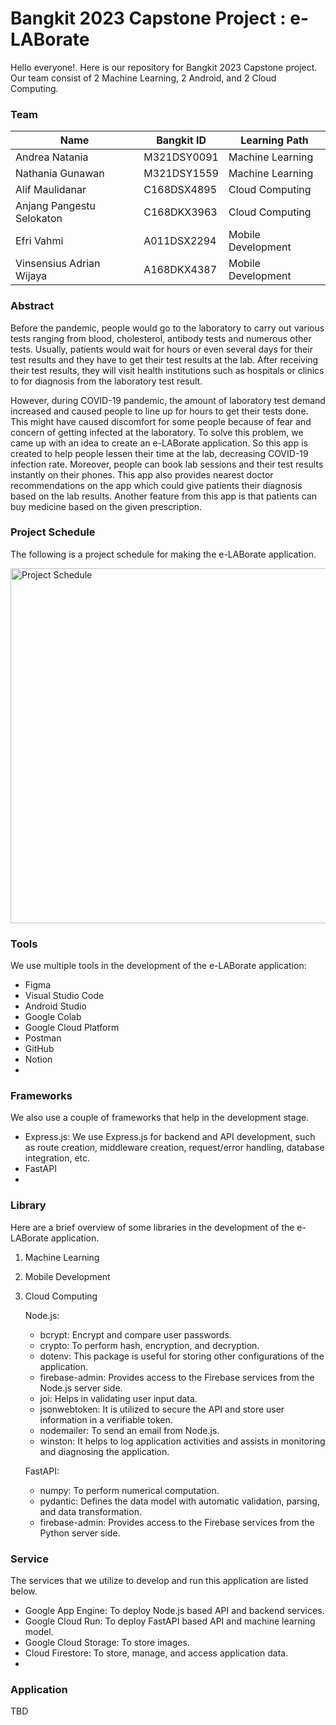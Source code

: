 # Bangkit 2023 Capstone Project : e-LABorate
Hello everyone!. Here is our repository for Bangkit 2023 Capstone project. Our team consist of 2 Machine Learning, 2 Android, and 2 Cloud Computing.

### Team
|            Name           | Bangkit ID  |   Learning Path    |
|---------------------------|-------------|--------------------|
| Andrea Natania            | M321DSY0091 | Machine Learning   |
| Nathania Gunawan          | M321DSY1559 | Machine Learning   |
| Alif Maulidanar           | C168DSX4895 | Cloud Computing    |
| Anjang Pangestu Selokaton | C168DKX3963 | Cloud Computing    |
| Efri Vahmi                | A011DSX2294 | Mobile Development |
| Vinsensius Adrian Wijaya  | A168DKX4387 | Mobile Development |

### Abstract
Before the pandemic, people would go to the laboratory to carry out various tests ranging from blood, cholesterol, antibody tests and numerous other tests. Usually, patients would wait for hours or even several days for their test results and they have to get their test results at the lab. After receiving their test results, they will visit health institutions such as hospitals or clinics to for diagnosis from the laboratory test result. 

However, during COVID-19 pandemic, the amount of laboratory test demand increased and caused people to line up for hours to get their tests done. This might have caused discomfort for some people because of fear and concern of getting infected at the laboratory. To solve this problem, we came up with an idea to create an e-LABorate application. So this app is created to help people lessen their time at the lab, decreasing COVID-19 infection rate. Moreover, people can book lab sessions and their test results instantly on their phones. This app also provides nearest doctor recommendations on the app which could give patients their diagnosis based on the lab results. Another feature from this app is that patients can buy medicine based on the given prescription.

### Project Schedule
The following is a project schedule for making the e-LABorate application.

<img width="568" alt="Project Schedule" src="https://drive.google.com/file/d/1-qkisGzSKxMHhiI57gv3B4wanRPwxLQ_/view?usp=sharing">

### Tools
We use multiple tools in the development of the e-LABorate application:
-   Figma
-   Visual Studio Code
-   Android Studio
-   Google Colab
-   Google Cloud Platform
-   Postman
-   GitHub
-   Notion
-   

### Frameworks
We also use a couple of frameworks that help in the development stage.
-   Express.js: We use Express.js for backend and API development, such as route creation, middleware creation, request/error handling, database integration, etc.
-   FastAPI
-   

### Library
Here are a brief overview of some libraries in the development of the e-LABorate application.
1.  Machine Learning
2.  Mobile Development
3.  Cloud Computing
    
    Node.js:
    -   bcrypt: Encrypt and compare user passwords.
    -   crypto: To perform hash, encryption, and decryption.
    -   dotenv: This package is useful for storing other configurations of the application.
    -   firebase-admin: Provides access to the Firebase services from the Node.js server side.
    -   joi: Helps in validating user input data.
    -   jsonwebtoken: It is utilized to secure the API and store user information in a verifiable token.
    -   nodemailer: To send an email from Node.js.
    -   winston: It helps to log application activities and assists in monitoring and diagnosing the application.
    
    FastAPI:
    -  numpy: To perform numerical computation.
    -  pydantic: Defines the data model with automatic validation, parsing, and data transformation.
    -  firebase-admin: Provides access to the Firebase services from the Python server side.

### Service
The services that we utilize to develop and run this application are listed below.
-   Google App Engine: To deploy Node.js based API and backend services.
-   Google Cloud Run: To deploy FastAPI based API and machine learning model.
-   Google Cloud Storage: To store images.
-   Cloud Firestore: To store, manage, and access application data.
-   

### Application
TBD
